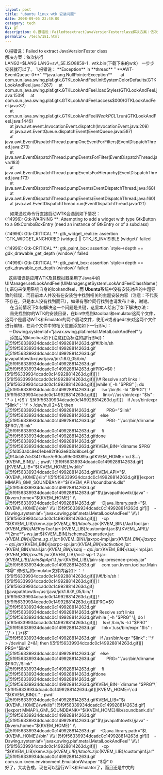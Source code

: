 ```yaml
---
layout: post
title: "ubuntu linux wtk 安装问题"
date: 2008-09-05 22:49:00
category: tech
by: gf
description: 0.报错说：FailedtoextractJavaVersionTesterclass解决方案：依次执行LANG2=$LANGLANG=sv_SE.ISO8859-1.wtk.bin(下载下来的wtk）一步步安装就可以了。1.报错说：
permalink: /tech/181.html
---
```

0.报错说：Failed to extract JavaVersionTester class  
解决方案：依次执行  
LANG2=$LANG  
LANG=sv\_SE.ISO8859-1  
. wtk.bin(下载下来的wtk）  
一步步安装就可以了。  
1.报错说：  
**Exception** in **thread** " **AWT-EventQueue-0**" **java.lang.NullPointerException**  
    
   at com.sun.java.swing.plaf.gtk.GTKLookAndFeel.initSystemColorDefaults(GTKLookAndFeel.java:1267)  
    at com.sun.java.swing.plaf.gtk.GTKLookAndFeel.loadStyles(GTKLookAndFeel.java:1509)  
    at com.sun.java.swing.plaf.gtk.GTKLookAndFeel.access$000(GTKLookAndFeel.java:37)  
    at com.sun.java.swing.plaf.gtk.GTKLookAndFeel$WeakPCL$1.run(GTKLookAndFeel.java:1449)  
    at java.awt.event.InvocationEvent.dispatch(InvocationEvent.java:209)  
    at java.awt.EventQueue.dispatchEvent(EventQueue.java:597)  
    at java.awt.EventDispatchThread.pumpOneEventForFilters(EventDispatchThread.java:273)  
    at java.awt.EventDispatchThread.pumpEventsForFilter(EventDispatchThread.java:183)  
    at java.awt.EventDispatchThread.pumpEventsForHierarchy(EventDispatchThread.java:173)  
    at java.awt.EventDispatchThread.pumpEvents(EventDispatchThread.java:168)  
    at java.awt.EventDispatchThread.pumpEvents(EventDispatchThread.java:160)  
    at java.awt.EventDispatchThread.run(EventDispatchThread.java:121)  
  
    如果通过命令行直接启动WTK会遇到如下情况：  
(<unknown>:14996): Gtk-WARNING \*\*: Attempting to add a widget with type GtkButton to a GtkComboBoxEntry (need an instance of GtkEntry or of a subclass)  
  
(<unknown>:14996): Gtk-CRITICAL \*\*: gtk\_widget\_realize: assertion \`GTK\_WIDGET\_ANCHORED (widget) || GTK\_IS\_INVISIBLE (widget)' failed  
  
(<unknown>:14996): Gtk-CRITICAL \*\*: gtk\_paint\_box: assertion \`style->depth == gdk\_drawable\_get\_depth (window)' failed  
  
(<unknown>:14996): Gtk-CRITICAL \*\*: gtk\_paint\_box: assertion \`style->depth == gdk\_drawable\_get\_depth (window)' failed  
  
   这些错误是应用WTK及其模拟器采用了Java中的UIManager.setLookAndFeel(UIManager.getSystemLookAndFeelClassName());语句来使用系统自身的lookandfeel，而 **Ubuntu**系统中没有安装对应的主题导致的错误，而目前本人并没有在安装包中找到相关的主题安装内容（注意：不代表不存在，只是本人没有找到而已），如果有哪位同行找到也请发布上来，谢谢。  
    在当前情况下如何解决这一个问题是关键，这里本人给出了如下解决办法：  
    首先找到你的WTK的安装目录，在bin中找到ktoolbar和emulator这两个文件，这两个是启动WTK和Emulator的两个启动文件，使用vi或者gedit来对这两个文件进行编辑，在两个文件中的相关位置添加如下一行即可：  
   －Dswing.systemlaf="javax.swing.plaf.metal.MetalLookAndFeel" \\\\  
    添加后的ktoolbar如下(注意红色标注的那行即可)：  
![5f9f56339934dcadc0c149928814263d.gif][]\#!/bin/sh  
![5f9f56339934dcadc0c149928814263d.gif][]  
![5f9f56339934dcadc0c149928814263d.gif][]javapathtowtk=/usr/java/jdk1.6.0\_05/bin/  
![5f9f56339934dcadc0c149928814263d.gif][]  
![5f9f56339934dcadc0c149928814263d.gif][]PRG=$0  
![5f9f56339934dcadc0c149928814263d.gif][]  
![5f9f56339934dcadc0c149928814263d.gif][]\# Resolve soft links  
![5f9f56339934dcadc0c149928814263d.gif][]while \[ -h "$PRG" \]; do  
![5f9f56339934dcadc0c149928814263d.gif][]     ls=\`/bin/ls -ld "$PRG"\`  
![5f9f56339934dcadc0c149928814263d.gif][]     link=\`/usr/bin/expr "$ls" : '.\*-> (.\*)$'\`  
![5f9f56339934dcadc0c149928814263d.gif][]    if /usr/bin/expr "$link" : '^/' > /dev/null 2>&1; then  
![5f9f56339934dcadc0c149928814263d.gif][]         PRG="$link"  
![5f9f56339934dcadc0c149928814263d.gif][]    else  
![5f9f56339934dcadc0c149928814263d.gif][]         PRG="\`/usr/bin/dirname $PRG\`/$link"  
![5f9f56339934dcadc0c149928814263d.gif][]     fi  
![5f9f56339934dcadc0c149928814263d.gif][]done  
![5f9f56339934dcadc0c149928814263d.gif][]  
![5f9f56339934dcadc0c149928814263d.gif][]KVEM\_BIN=\`dirname $PRG\`  
![5fd353a0c9e01ebe82f863e803d8bce1.gif][] ![914da57c5f34f76ae7e90ca99e06389a.gif][]KVEM\_HOME=\`cd $...\{KVEM\_BIN\}/.. ; pwd\`  
![5f9f56339934dcadc0c149928814263d.gif][]KVEM\_LIB="$\{KVEM\_HOME\}/wtklib"  
![5f9f56339934dcadc0c149928814263d.gif][]KVEM\_API="$\{KVEM\_HOME\}/lib"  
![5f9f56339934dcadc0c149928814263d.gif][]export MMAPI\_GM\_SOUNDBANK="$\{KVEM\_API\}/soundbank.dls"  
![5f9f56339934dcadc0c149928814263d.gif][]  
![5f9f56339934dcadc0c149928814263d.gif][]"$\{javapathtowtk\}java" -Dkvem.home="$\{KVEM\_HOME\}" \\\\  
![5f9f56339934dcadc0c149928814263d.gif][]    -Djava.library.path="$\{KVEM\_HOME\}/bin" \\\\  
![5f9f56339934dcadc0c149928814263d.gif][]    -Dswing.systemlaf="javax.swing.plaf.metal.MetalLookAndFeel" \\\\  
![5f9f56339934dcadc0c149928814263d.gif][]    -cp "$\{KVEM\_LIB\}/kenv.zip:$\{KVEM\_LIB\}/ktools.zip:$\{KVEM\_BIN\}/JadTool.jar:$\{KVEM\_BIN\}/MEKeyTool.jar:$\{KVEM\_LIB\}/customjmf.jar:$\{KVEM\_API\}/ **j2me**\-ws.jar:$\{KVEM\_BIN\}/schema2beansdev.jar:$\{KVEM\_BIN\}/j2me\_sg\_ri.jar:$\{KVEM\_BIN\}/jaxrpc-impl.jar:$\{KVEM\_BIN\}/jaxrpc-api.jar:$\{KVEM\_BIN\}/jaxrpc-spi.jar:$\{KVEM\_BIN\}/activation.jar:$\{KVEM\_BIN\}/mail.jar:$\{KVEM\_BIN\}/saaj-api.jar:$\{KVEM\_BIN\}/saaj-impl.jar:$\{KVEM\_BIN\}/xsdlib.jar:$\{KVEM\_LIB\}/nist-sip-1.2.jar:$\{KVEM\_LIB\}/JainSipApi1.1.jar:$\{KVEM\_LIB\}/jain-sip-presence-proxy.jar"  
![5f9f56339934dcadc0c149928814263d.gif][]     com.sun.kvem.toolbar.Main "$@"  
修改后的emulator文件内容如下：  
![5f9f56339934dcadc0c149928814263d.gif][]\#!/bin/sh  
![5f9f56339934dcadc0c149928814263d.gif][]  
![5f9f56339934dcadc0c149928814263d.gif][]javapathtowtk=/usr/java/jdk1.6.0\_05/bin/  
![5f9f56339934dcadc0c149928814263d.gif][]  
![5f9f56339934dcadc0c149928814263d.gif][]PRG=$0  
![5f9f56339934dcadc0c149928814263d.gif][]  
![5f9f56339934dcadc0c149928814263d.gif][]\# Resolve soft links  
![5f9f56339934dcadc0c149928814263d.gif][]while \[ -h "$PRG" \]; do  
![5f9f56339934dcadc0c149928814263d.gif][]     ls=\`/bin/ls -ld "$PRG"\`  
![5f9f56339934dcadc0c149928814263d.gif][]     link=\`/usr/bin/expr "$ls" : '.\*-> (.\*)$'\`  
![5f9f56339934dcadc0c149928814263d.gif][]    if /usr/bin/expr "$link" : '^/' > /dev/null 2>&1; then  
![5f9f56339934dcadc0c149928814263d.gif][]         PRG="$link"  
![5f9f56339934dcadc0c149928814263d.gif][]    else  
![5f9f56339934dcadc0c149928814263d.gif][]         PRG="\`/usr/bin/dirname $PRG\`/$link"  
![5f9f56339934dcadc0c149928814263d.gif][]     fi  
![5f9f56339934dcadc0c149928814263d.gif][]done  
![5f9f56339934dcadc0c149928814263d.gif][]  
![5f9f56339934dcadc0c149928814263d.gif][]KVEM\_BIN=\`dirname "$PRG"\`  
![5f9f56339934dcadc0c149928814263d.gif][]KVEM\_HOME=\`cd "$\{KVEM\_BIN\}/.." ; pwd\`  
![5f9f56339934dcadc0c149928814263d.gif][]KVEM\_LIB="$\{KVEM\_HOME\}/wtklib"  
![5f9f56339934dcadc0c149928814263d.gif][]export MMAPI\_GM\_SOUNDBANK="$\{KVEM\_HOME\}/lib/soundbank.dls"  
![5f9f56339934dcadc0c149928814263d.gif][]  
![5f9f56339934dcadc0c149928814263d.gif][]"$\{javapathtowtk\}java" -Dkvem.home="$\{KVEM\_HOME\}" \\\\  
![5f9f56339934dcadc0c149928814263d.gif][]    -Djava.library.path="$\{KVEM\_HOME\}/bin" \\\\  
![5f9f56339934dcadc0c149928814263d.gif][]    -Dswing.systemlaf="javax.swing.plaf.metal.MetalLookAndFeel" \\\\  
![5f9f56339934dcadc0c149928814263d.gif][]    -cp "$\{KVEM\_LIB\}/kenv.zip:$\{KVEM\_LIB\}/ktools.zip:$\{KVEM\_LIB\}/customjmf.jar"  
![5f9f56339934dcadc0c149928814263d.gif][]     com.sun.kvem.environment.EmulatorWrapper "$@" 0  
好了，大功告成，现在可以运行WTK和Emulator了，而且还是中文的


[5f9f56339934dcadc0c149928814263d.gif]: http://www.gfzj.us/gfzjus_blog/tech/2014-10-22/5f9f56339934dcadc0c149928814263d.gif
[5fd353a0c9e01ebe82f863e803d8bce1.gif]: http://www.gfzj.us/gfzjus_blog/tech/2014-10-22/5fd353a0c9e01ebe82f863e803d8bce1.gif
[914da57c5f34f76ae7e90ca99e06389a.gif]: http://www.gfzj.us/gfzjus_blog/tech/2014-10-22/914da57c5f34f76ae7e90ca99e06389a.gif
